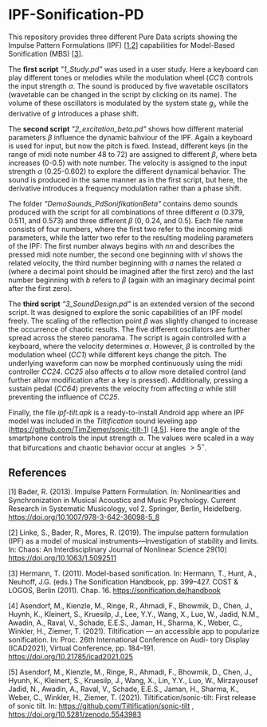 # IPF-Sonification-PD

This repository provides three different Pure Data scripts showing the Impulse Pattern Formulations (IPF) [[1](#1),[2](#2)] capabilities for Model-Based Sonification (MBS) [[3](#3)].

The **first script** *"1_Study.pd"* was used in a user study. Here a keyboard can play different tones or melodies while the modulation wheel (*CC1*) controls the input strength $\alpha$. The sound is produced by five wavetable oscillators (wavetable can be changed in the script by clicking on its name). The volume of these oscillators is modulated by the system state $g_i$, while the derivative of $g$ introduces a phase shift.

The **second script** *"2_excitation_beta.pd"* shows how different material parameters $\beta$ influence the dynamic bahviour of the IPF. Again a keyboard is used for input, but now the pitch is fixed. Instead, different keys (in the range of midi note number 48 to 72) are assigned to different $\beta$, where beta increases (0-0.5) with note number. The velocity is assigned to the input strength $\alpha$ (0.25-0.602) to explore the different dynamical behavior. The sound is produced in the same manner as in the first script, but here, the derivative introduces a frequency modulation rather than a phase shift. 

The folder *"DemoSounds_PdSonifikationBeta"* contains demo sounds produced with the script for all combinations of three different $\alpha$ (0.379, 0.511, and 0.573) and three different $\beta$ (0, 0.24, and 0.5). Each file name consists of four numbers, where the first two refer to the incoming midi parameters, while the latter two refer to the resulting modeling parameters of the IPF: The first number always begins with *nn* and describes the pressed midi note number, the second one beginning with *vl* shows the related velocity, the third number beginning with *a* names the related $\alpha$ (where a decimal point should be imagined after the first zero) and the last number beginning with *b* refers to $\beta$ (again with an imaginary decimal point after the first zero).


The **third script** *"3_SoundDesign.pd"* is an extended version of the second script. It was designed to explore the sonic capabilities of an IPF model freely. The scaling of the reflection point $\beta$ was slightly changed to increase the occurrence of chaotic results. The five different oscillators are further spread across the stereo panorama. The script is again controlled with a keyboard, where the velocity determines $\alpha$. However, $\beta$ is controlled by the modulation wheel (*CC1*) while different keys change the pitch. The underlying waveform can now be morphed continuously using the midi controller *CC24*. *CC25* also affects $\alpha$ to allow more detailed control (and further allow modification after a key is pressed). Additionally, pressing a sustain pedal (*CC64*) prevents the velocity from affecting $\alpha$ while still preventing the influence of *CC25*.

Finally, the file *ipf-tilt.apk* is a ready-to-install Android app where an IPF model was included in the *Tiltification* sound leveling app (https://github.com/TimZiemer/sonic-tilt-1) [[4](#4),[5](#5)]. Here the angle of the smartphone controls the input strength $\alpha$. The values were scaled in a way that bifurcations and chaotic behavior occur at angles $>5^\circ$.


## References
<a id="1">[1]</a> 
Bader, R. (2013). 
Impulse Pattern Formulation. 
In: Nonlinearities and Synchronization in Musical Acoustics and Music Psychology. Current Research in Systematic Musicology, vol 2. Springer, Berlin, Heidelberg. 
https://doi.org/10.1007/978-3-642-36098-5_8


<a id="2">[2]</a> 
Linke, S., Bader, R., Mores, R. (2019). 
The impulse pattern formulation (IPF) as a model of musical instruments—Investigation of stability and limits.
In: Chaos: An Interdisciplinary Journal of Nonlinear Science 29(10)
https://doi.org/10.1063/1.5092511 

<a id="3">[3]</a> 
Hermann, T. (2011). 
Model-based sonification. 
In: Hermann, T., Hunt, A., Neuhoff, J.G. (eds.) The Sonification Handbook, pp. 399–427. COST & LOGOS, Berlin (2011). Chap. 16. 
https://sonification.de/handbook

<a id="4">[4]</a> 
Asendorf, M., Kienzle, M., Ringe, R., Ahmadi, F., Bhowmik, D., Chen, J.,
Huynh, K., Kleinert, S., Kruesilp, J., Lee, Y.Y., Wang, X., Luo, W., Jadid,
N.M., Awadin, A., Raval, V., Schade, E.E.S., Jaman, H., Sharma, K.,
Weber, C., Winkler, H., Ziemer, T. (2021). 
Tiltification — an accessible app to
popularize sonification. In: Proc. 26th International Conference on Audi-
tory Display (ICAD2021), Virtual Conference, pp. 184–191.
https://doi.org/10.21785/icad2021.025

<a id="5">[5]</a> 
Asendorf, M., Kienzle, M., Ringe, R., Ahmadi, F., Bhowmik, D., Chen,
J., Hyunh, K., Kleinert, S., Kruesilp, J., Wang, X., Lin, Y.Y., Luo, W.,
Mirzayousef Jadid, N., Awadin, A., Raval, V., Schade, E.E.S., Jaman, H.,
Sharma, K., Weber, C., Winkler, H., Ziemer, T. (2021). 
Tiltification/sonic-tilt: First release of sonic tilt. In: https://github.com/Tiltification/sonic-tilt ,
https://doi.org/10.5281/zenodo.5543983 
